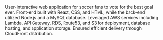 
User-interactive web application for soccer fans to vote for the best goal ever. Front-end built with React, CSS, and HTML, while the back-end utilized Node.js and a MySQL database. Leveraged AWS services including Lambda, API Gateway, RDS, Route53, and S3 for deployment, database hosting, and application storage. Ensured efficient delivery through CloudFront distribution.
